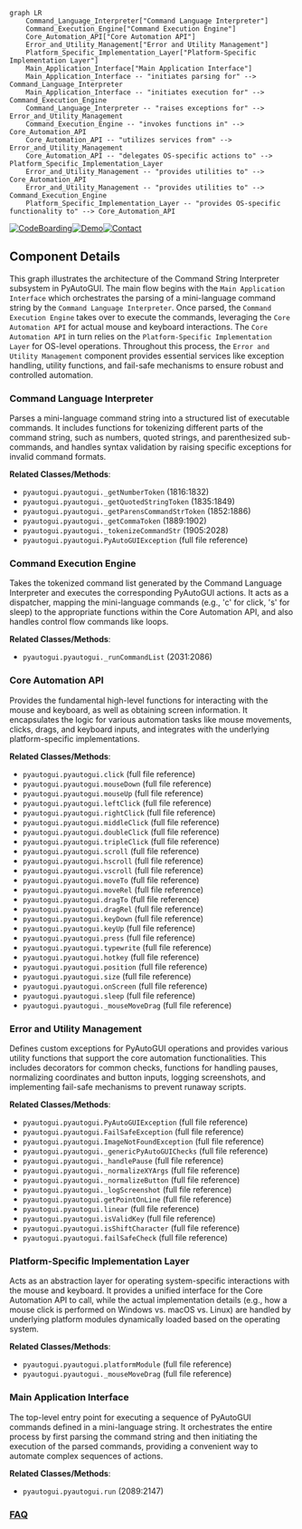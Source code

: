 ```mermaid
graph LR
    Command_Language_Interpreter["Command Language Interpreter"]
    Command_Execution_Engine["Command Execution Engine"]
    Core_Automation_API["Core Automation API"]
    Error_and_Utility_Management["Error and Utility Management"]
    Platform_Specific_Implementation_Layer["Platform-Specific Implementation Layer"]
    Main_Application_Interface["Main Application Interface"]
    Main_Application_Interface -- "initiates parsing for" --> Command_Language_Interpreter
    Main_Application_Interface -- "initiates execution for" --> Command_Execution_Engine
    Command_Language_Interpreter -- "raises exceptions for" --> Error_and_Utility_Management
    Command_Execution_Engine -- "invokes functions in" --> Core_Automation_API
    Core_Automation_API -- "utilizes services from" --> Error_and_Utility_Management
    Core_Automation_API -- "delegates OS-specific actions to" --> Platform_Specific_Implementation_Layer
    Error_and_Utility_Management -- "provides utilities to" --> Core_Automation_API
    Error_and_Utility_Management -- "provides utilities to" --> Command_Execution_Engine
    Platform_Specific_Implementation_Layer -- "provides OS-specific functionality to" --> Core_Automation_API
```
[![CodeBoarding](https://img.shields.io/badge/Generated%20by-CodeBoarding-9cf?style=flat-square)](https://github.com/CodeBoarding/GeneratedOnBoardings)[![Demo](https://img.shields.io/badge/Try%20our-Demo-blue?style=flat-square)](https://www.codeboarding.org/demo)[![Contact](https://img.shields.io/badge/Contact%20us%20-%20contact@codeboarding.org-lightgrey?style=flat-square)](mailto:contact@codeboarding.org)

## Component Details

This graph illustrates the architecture of the Command String Interpreter subsystem in PyAutoGUI. The main flow begins with the `Main Application Interface` which orchestrates the parsing of a mini-language command string by the `Command Language Interpreter`. Once parsed, the `Command Execution Engine` takes over to execute the commands, leveraging the `Core Automation API` for actual mouse and keyboard interactions. The `Core Automation API` in turn relies on the `Platform-Specific Implementation Layer` for OS-level operations. Throughout this process, the `Error and Utility Management` component provides essential services like exception handling, utility functions, and fail-safe mechanisms to ensure robust and controlled automation.

### Command Language Interpreter
Parses a mini-language command string into a structured list of executable commands. It includes functions for tokenizing different parts of the command string, such as numbers, quoted strings, and parenthesized sub-commands, and handles syntax validation by raising specific exceptions for invalid command formats.


**Related Classes/Methods**:

- `pyautogui.pyautogui._getNumberToken` (1816:1832)
- `pyautogui.pyautogui._getQuotedStringToken` (1835:1849)
- `pyautogui.pyautogui._getParensCommandStrToken` (1852:1886)
- `pyautogui.pyautogui._getCommaToken` (1889:1902)
- `pyautogui.pyautogui._tokenizeCommandStr` (1905:2028)
- `pyautogui.pyautogui.PyAutoGUIException` (full file reference)


### Command Execution Engine
Takes the tokenized command list generated by the Command Language Interpreter and executes the corresponding PyAutoGUI actions. It acts as a dispatcher, mapping the mini-language commands (e.g., 'c' for click, 's' for sleep) to the appropriate functions within the Core Automation API, and also handles control flow commands like loops.


**Related Classes/Methods**:

- `pyautogui.pyautogui._runCommandList` (2031:2086)


### Core Automation API
Provides the fundamental high-level functions for interacting with the mouse and keyboard, as well as obtaining screen information. It encapsulates the logic for various automation tasks like mouse movements, clicks, drags, and keyboard inputs, and integrates with the underlying platform-specific implementations.


**Related Classes/Methods**:

- `pyautogui.pyautogui.click` (full file reference)
- `pyautogui.pyautogui.mouseDown` (full file reference)
- `pyautogui.pyautogui.mouseUp` (full file reference)
- `pyautogui.pyautogui.leftClick` (full file reference)
- `pyautogui.pyautogui.rightClick` (full file reference)
- `pyautogui.pyautogui.middleClick` (full file reference)
- `pyautogui.pyautogui.doubleClick` (full file reference)
- `pyautogui.pyautogui.tripleClick` (full file reference)
- `pyautogui.pyautogui.scroll` (full file reference)
- `pyautogui.pyautogui.hscroll` (full file reference)
- `pyautogui.pyautogui.vscroll` (full file reference)
- `pyautogui.pyautogui.moveTo` (full file reference)
- `pyautogui.pyautogui.moveRel` (full file reference)
- `pyautogui.pyautogui.dragTo` (full file reference)
- `pyautogui.pyautogui.dragRel` (full file reference)
- `pyautogui.pyautogui.keyDown` (full file reference)
- `pyautogui.pyautogui.keyUp` (full file reference)
- `pyautogui.pyautogui.press` (full file reference)
- `pyautogui.pyautogui.typewrite` (full file reference)
- `pyautogui.pyautogui.hotkey` (full file reference)
- `pyautogui.pyautogui.position` (full file reference)
- `pyautogui.pyautogui.size` (full file reference)
- `pyautogui.pyautogui.onScreen` (full file reference)
- `pyautogui.pyautogui.sleep` (full file reference)
- `pyautogui.pyautogui._mouseMoveDrag` (full file reference)


### Error and Utility Management
Defines custom exceptions for PyAutoGUI operations and provides various utility functions that support the core automation functionalities. This includes decorators for common checks, functions for handling pauses, normalizing coordinates and button inputs, logging screenshots, and implementing fail-safe mechanisms to prevent runaway scripts.


**Related Classes/Methods**:

- `pyautogui.pyautogui.PyAutoGUIException` (full file reference)
- `pyautogui.pyautogui.FailSafeException` (full file reference)
- `pyautogui.pyautogui.ImageNotFoundException` (full file reference)
- `pyautogui.pyautogui._genericPyAutoGUIChecks` (full file reference)
- `pyautogui.pyautogui._handlePause` (full file reference)
- `pyautogui.pyautogui._normalizeXYArgs` (full file reference)
- `pyautogui.pyautogui._normalizeButton` (full file reference)
- `pyautogui.pyautogui._logScreenshot` (full file reference)
- `pyautogui.pyautogui.getPointOnLine` (full file reference)
- `pyautogui.pyautogui.linear` (full file reference)
- `pyautogui.pyautogui.isValidKey` (full file reference)
- `pyautogui.pyautogui.isShiftCharacter` (full file reference)
- `pyautogui.pyautogui.failSafeCheck` (full file reference)


### Platform-Specific Implementation Layer
Acts as an abstraction layer for operating system-specific interactions with the mouse and keyboard. It provides a unified interface for the Core Automation API to call, while the actual implementation details (e.g., how a mouse click is performed on Windows vs. macOS vs. Linux) are handled by underlying platform modules dynamically loaded based on the operating system.


**Related Classes/Methods**:

- `pyautogui.pyautogui.platformModule` (full file reference)
- `pyautogui.pyautogui._mouseMoveDrag` (full file reference)


### Main Application Interface
The top-level entry point for executing a sequence of PyAutoGUI commands defined in a mini-language string. It orchestrates the entire process by first parsing the command string and then initiating the execution of the parsed commands, providing a convenient way to automate complex sequences of actions.


**Related Classes/Methods**:

- `pyautogui.pyautogui.run` (2089:2147)




### [FAQ](https://github.com/CodeBoarding/GeneratedOnBoardings/tree/main?tab=readme-ov-file#faq)